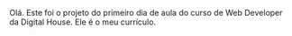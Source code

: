 Olá. Este foi o projeto do primeiro dia de aula do curso de Web Developer da Digital House. Ele é o meu currículo.
